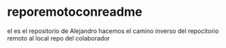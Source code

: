 # reporemotoconreadme
el es el repositorio de Alejandro 
hacemos el camino inverso del repocitorio remoto al local
repo del colaborador
